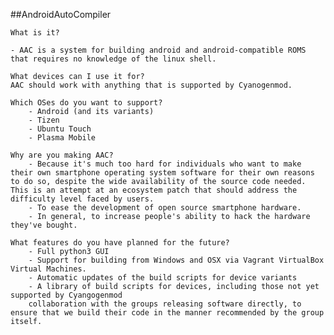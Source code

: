 ##AndroidAutoCompiler

    What is it?

    - AAC is a system for building android and android-compatible ROMS that requires no knowledge of the linux shell.

    What devices can I use it for?
    AAC should work with anything that is supported by Cyanogenmod.

    Which OSes do you want to support?
        - Android (and its variants)
        - Tizen
        - Ubuntu Touch
        - Plasma Mobile

    Why are you making AAC?
        - Because it's much too hard for individuals who want to make their own smartphone operating system software for their own reasons to do so, despite the wide availability of the source code needed. This is an attempt at an ecosystem patch that should address the difficulty level faced by users.
        - To ease the development of open source smartphone hardware.
        - In general, to increase people's ability to hack the hardware they've bought.

    What features do you have planned for the future?
        - Full python3 GUI
        - Support for building from Windows and OSX via Vagrant VirtualBox Virtual Machines.
        - Automatic updates of the build scripts for device variants
        - A library of build scripts for devices, including those not yet supported by Cyangogenmod
        collaboration with the groups releasing software directly, to ensure that we build their code in the manner recommended by the group itself.
